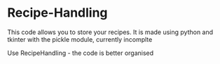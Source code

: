 # Recipe-Handling
This code allows you to store your recipes. It is made using python and tkinter with the pickle module, currently incomplte

Use RecipeHandling - the code is better organised
